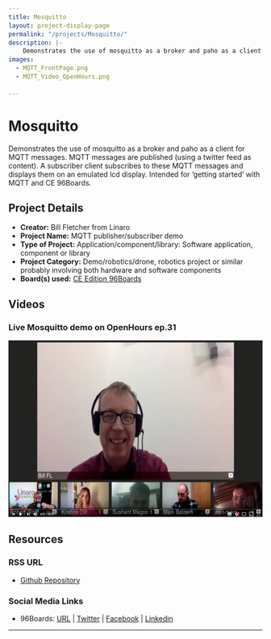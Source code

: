 ```yaml
---
title: Mosquitto
layout: project-display-page
permalink: "/projects/Mosquitto/"
description: |-
    Demonstrates the use of mosquitto as a broker and paho as a client for MQTT messages. MQTT messages are published (using a twitter feed as content). A subscriber client subscribes to these MQTT messages and displays them on an emulated lcd display. Intended for ‘getting started’ with MQTT and CE 96Boards.
images:
  - MQTT_FrontPage.png
  - MQTT_Video_OpenHours.png

---
```

# Mosquitto

Demonstrates the use of mosquitto as a broker and paho as a client for MQTT messages. MQTT messages are published (using a twitter feed as content). A subscriber client subscribes to these MQTT messages and displays them on an emulated lcd display. Intended for ‘getting started’ with MQTT and CE 96Boards.

## Project Details

- **Creator:** Bill Fletcher from Linaro
- **Project Name:** MQTT publisher/subscriber demo
- **Type of Project:** Application/component/library: Software application, component or library
- **Project Category:** Demo/robotics/drone, robotics project or similar probably involving both hardware and software components
- **Board(s) used:** [CE Edition 96Boards](https://www.96boards.org/products/ce/)

## Videos

### Live Mosquitto demo on OpenHours ep.31

[<img src="../Mosquitto/Images/MQTT_Video_OpenHours.png?raw=true" data-canonical-src="../Mosquitto/Images/MQTT_Video_OpenHours.png?raw=true" width="600" height="350" />](https://youtu.be/soYVe_MJaaE?list=PL-NF6S9MM_W1QBjUc2B5Pg502bz7qslxk)

## Resources

### RSS URL

- [Github Repository](https://github.com/bfletcher/96board-mqtt-demo)

### Social Media Links

- 96Boards: [URL](https://www.96boards.org/) &#124; [Twitter](https://twitter.com/96boards) &#124; [Facebook](https://www.facebook.com/96Boards) &#124; [Linkedin](https://www.linkedin.com/showcase/6637095/)

***
